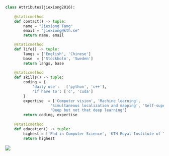 ```python
class Attributes(jiexiong2016):
	
    @staticmethod
    def contact() -> tuple:
        name = "Jiexiong Tang"
        email = "jiexiong@kth.se"
        return name, email

    @staticmethod
    def life() -> tuple:
        langs = ['English', 'Chinese']
        base  = ['Stockholm', 'Sweden']
        return langs, base
	
    @staticmethod
    def skills() -> tuple:
        coding = {
            'daily use':   ['python', 'c++'],
            'if have to': ['c', 'cuda']
        }
        expertise  = ['Computer vision', 'Machine learning', 
                    'Simultaneous localization and mapping', 'Self-supervised learning',
                    'Deep but not that deep learning']		
        return coding, expertise
	
    @staticmethod
    def education() -> tuple:
        highest = ['Phd in Computer Science', 'KTH Royal Institute of Technology']
        return highest
```

<!-- Skills -->
<img src="https://skillicons.dev/icons?i=python,cpp,vscode,pytorch" />

<!-- Stats -->
<img alt="" src="https://github-readme-stats.vercel.app/api?username=jiexiong2016&theme=tokyonight&show_icons=true">
